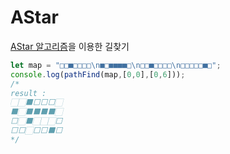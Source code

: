 # AStar

[AStar 알고리즘](https://ko.m.wikipedia.org/wiki/A*_알고리즘)을 이용한 길찾기

```javascript
let map = "□□■□□□□\n■□■■■■□\n□□■□□□□\n□□□□□■□";
console.log(pathFind(map,[0,0],[0,6]));
/*
result : 
🏻🏻⬛⬜⬜⬜🏻
⬛🏻⬛⬛⬛⬛🏻
⬜🏻⬛🏻🏻🏻⬜
⬜⬜🏻⬜⬜⬛⬜
*/
```

